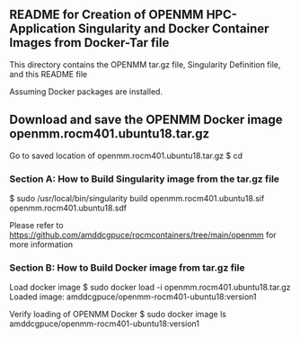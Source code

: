## README for Creation of OPENMM HPC-Application Singularity and Docker Container Images from Docker-Tar file

This directory contains the OPENMM tar.gz file, Singularity Definition file, and this README file

Assuming Docker packages are installed.

## Download and save the OPENMM Docker image openmm.rocm401.ubuntu18.tar.gz

Go to saved location of openmm.rocm401.ubuntu18.tar.gz
$ cd <dir-of-tar-file>


### Section A: How to Build Singularity image from the tar.gz file
$ sudo /usr/local/bin/singularity build openmm.rocm401.ubuntu18.sif openmm.rocm401.ubuntu18.sdf

Please refer to https://github.com/amddcgpuce/rocmcontainers/tree/main/openmm for more information


### Section B: How to Build Docker image from tar.gz file

Load docker image
$ sudo docker load -i openmm.rocm401.ubuntu18.tar.gz
Loaded image: amddcgpuce/openmm-rocm401-ubuntu18:version1

Verify loading of OPENMM Docker
$ sudo docker image ls amddcgpuce/openmm-rocm401-ubuntu18:version1

